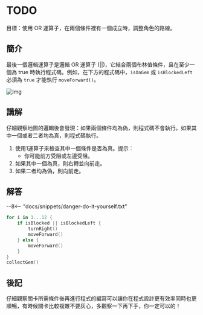 # TODO

目標：使用 OR 運算子，在兩個條件裡有一個成立時，調整角色的路線。

## 簡介

最後一個邏輯運算子是邏輯 OR 運算子 (||)，它結合兩個布林值條件，且在至少一個為 true 時執行程式碼。例如，在下方的程式碼中，`isOnGem` 或 `isBlockedLeft`
必須為 `true` 才能執行 `moveForward()`。

![img](https://imagedelivery.net/cdkaXPuFls5qlrh3GM4hfA/d00ee4bb-26d2-48bb-0194-47dfaa9eec00/public)

## 講解

仔細觀察地圖的邏輯後會發現：如果兩個條件均為偽，則程式碼不會執行。如果其中一個或者二者均為真，則程式碼執行。

1. 使用1運算子來檢查其中一個條件是否為真。提示： 
   * 你可能前方受阻或左邊受阻。
2. 如果其中一個為真，則右轉並向前走。
3. 如果二者均為偽，則向前走。

## 解答

--8<-- "docs/snippets/danger-do-it-yourself.txt"

```swift linenums="1"
for i in 1...12 {
    if isBlocked || isBlockedLeft {
        turnRight()
        moveForward()
    } else {
        moveForward()
    }
}
collectGem()
```

## 後記

仔細觀察關卡所需條件後再進行程式的編寫可以讓你在程式設計更有效率同時也更順暢，有時候關卡比較複雜不要灰心，多觀察一下再下手，你一定可以的！
